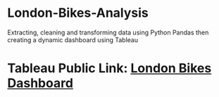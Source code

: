 # London-Bikes-Analysis
Extracting, cleaning and transforming data using Python Pandas then creating a dynamic dashboard using Tableau

<h1><b>Tableau Public Link:</b> <a href="https://public.tableau.com/views/London-Bikes-Dashboard_17110052693150/Dashboard1?:language=en-US&:sid=&:display_count=n&:origin=viz_share_link" target="_blank">London Bikes Dashboard</a></h1>
